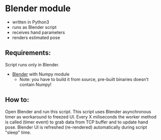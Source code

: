 # Blender module

- written in Python3
- runs as Blender script
- receives hand parameters
- renders estimated pose

## Requirements:

Script runs only in Blender.

- [Blender](https://www.blender.org/download/) with Numpy module
    - Note: you have to build it from source, pre-built binaries doesn't contain Numpy!

## How to:

Open Blender and run this script. This script uses Blender asynchronous timer as workaround to freezed UI. Every X miliseconds the worker method is called (timer event) to grab data from TCP buffer and to update hand pose. Blender UI is refreshed (re-rendered) automatically during script "sleep" time.    
